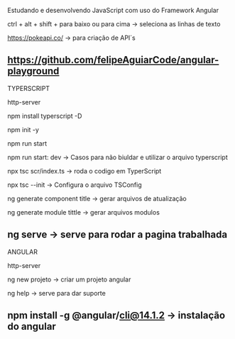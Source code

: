 Estudando e desenvolvendo JavaScript com uso do Framework Angular


ctrl + alt + shift + para baixo ou para cima -> seleciona as linhas de texto

https://pokeapi.co/ -> para criação de API´s

https://github.com/felipeAguiarCode/angular-playground
------------------------------------------------------------------------------------------------------------------------

TYPERSCRIPT 

http-server

npm install typerscript -D

npm init -y

npm run start

npm run start: dev -> Casos para não biuldar e utilizar o arquivo typerscript

npx tsc scr/index.ts -> roda o codigo em TyperScript 

npx tsc --init -> Configura o arquivo TSConfig 

ng generate component title -> gerar arquivos de atualização

ng generate module tittle -> gerar arquivos modulos

ng serve -> serve para rodar a pagina trabalhada
------------------------------------------------------------------------------------------------------------------------

ANGULAR

http-server

ng new projeto -> criar um projeto angular

ng help -> serve para dar suporte

npm install -g @angular/cli@14.1.2 -> instalação do angular
------------------------------------------------------------------------------------------------------------------------


